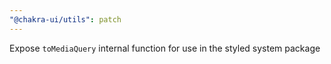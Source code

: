 ```yaml
---
"@chakra-ui/utils": patch
---
```


Expose `toMediaQuery` internal function for use in the styled system package
